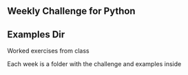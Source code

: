 ## Weekly Challenge for Python

Examples Dir
---
Worked exercises from class 

Each week is a folder with the challenge and examples inside
